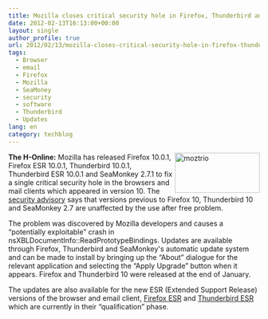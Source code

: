 ```yaml
---
title: Mozilla closes critical security hole in Firefox, Thunderbird and SeaMonkey
date: 2012-02-13T16:13:00+00:00
layout: single
author_profile: true
url: 2012/02/13/mozilla-closes-critical-security-hole-in-firefox-thunderbird-and-seamonkey/
tags:
  - Browser
  - email
  - Firefox
  - Mozilla
  - SeaMoney
  - security
  - software
  - Thunderbird
  - Updates
lang: en
category: techblog
---
```

[<img title="moztrio" border="0" alt="moztrio" align="right" src="http://lh6.ggpht.com/-NBNnVEMMq18/TzkvhPU4IUI/AAAAAAAAEuA/xf2QOrriWC4/moztrio_thumb%25255B1%25255D.png?imgmax=800" width="170" height="80" />](http://lh3.ggpht.com/-7DvTvz4qhmo/TzkvdczI3fI/AAAAAAAAEt4/q8jnmfKD4l0/s1600-h/moztrio%25255B3%25255D.png)**The H-Online:** Mozilla has released Firefox 10.0.1, Firefox ESR 10.0.1, Thunderbird 10.0.1, Thunderbird ESR 10.0.1 and SeaMonkey 2.7.1 to fix a single critical security hole in the browsers and mail clients which appeared in version 10. The [security advisory](https://www.mozilla.org/security/announce/2012/mfsa2012-10.html) says that versions previous to Firefox 10, Thunderbird 10 and SeaMonkey 2.7 are unaffected by the use after free problem. 

The problem was discovered by Mozilla developers and causes a &#8220;potentially exploitable&#8221; crash in nsXBLDocumentInfo::ReadPrototypeBindings. Updates are available through Firefox, Thunderbird and SeaMonkey's automatic update system and can be made to install by bringing up the &#8220;About&#8221; dialogue for the relevant application and selecting the &#8220;Apply Upgrade&#8221; button when it appears. Firefox and Thunderbird 10 were released at the end of January. 

The updates are also available for the new ESR (Extended Support Release) versions of the browser and email client, [Firefox ESR](http://www.mozilla.org/en-US/firefox/organizations/index.html) and [Thunderbird ESR](http://www.mozilla.org/en-US/thunderbird/organizations/index.html) which are currently in their &#8220;qualification&#8221; phase.
